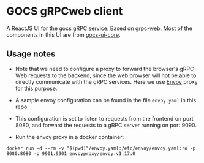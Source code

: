 # GOCS gRPCweb client
A ReactJS UI for the [gocs gRPC service](https://github.com/AbhilashJN/gocs-grpc-server). Based on [grpc-web](https://github.com/grpc/grpc-web). Most of the components in this UI are from [gocs-ui-core](https://github.com/AbhilashJN/gocs-ui-core).

## Usage notes
 - Note that we need to configure a proxy to forward the browser's gRPC-Web requests to the backend, since the web browser will not be able to directly communicate with the gRPC services. Here we use [Envoy](https://www.envoyproxy.io/) proxy for this purpose. 
 - A sample envoy configuration can be found in the file `envoy.yaml` in this repo.
 - This configuration is set to listen to requests from the frontend on port 8080, and forward the requests to a gRPC server running on port 9090.

 - Run the envoy proxy in a docker container:
 ```
 docker run -d --rm -v "$(pwd)"/envoy.yaml:/etc/envoy/envoy.yaml:ro -p 8080:8080 -p 9901:9901 envoyproxy/envoy:v1.17.0
 ```
